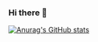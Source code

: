### Hi there 👋
[![Anurag's GitHub stats](https://github-readme-stats.vercel.app/api?username=yljcode1&count_private=true&show_icons=true&theme=cobalt)](https://github.com/anuraghazra/github-readme-stats)
<!--
**yljcode1/yljcode1** is a ✨ _special_ ✨ repository because its `README.md` (this file) appears on your GitHub profile.

Here are some ideas to get you started:

- 🔭 I’m currently working on ...
- 🌱 I’m currently learning ...
- 👯 I’m looking to collaborate on ...
- 🤔 I’m looking for help with ...
- 💬 Ask me about ...
- 📫 How to reach me: ...
- 😄 Pronouns: ...
- ⚡ Fun fact: ...
-->
